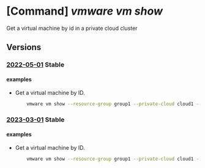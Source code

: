 # [Command] _vmware vm show_

Get a virtual machine by id in a private cloud cluster

## Versions

### [2022-05-01](/Resources/mgmt-plane/L3N1YnNjcmlwdGlvbnMve30vcmVzb3VyY2Vncm91cHMve30vcHJvdmlkZXJzL21pY3Jvc29mdC5hdnMvcHJpdmF0ZWNsb3Vkcy97fS9jbHVzdGVycy97fS92aXJ0dWFsbWFjaGluZXMve30=/2022-05-01.xml) **Stable**

<!-- mgmt-plane /subscriptions/{}/resourcegroups/{}/providers/microsoft.avs/privateclouds/{}/clusters/{}/virtualmachines/{} 2022-05-01 -->

#### examples

- Get a virtual machine by ID.
    ```bash
        vmware vm show --resource-group group1 --private-cloud cloud1 --cluster-name cluster1 --virtual-machine vm-209
    ```

### [2023-03-01](/Resources/mgmt-plane/L3N1YnNjcmlwdGlvbnMve30vcmVzb3VyY2Vncm91cHMve30vcHJvdmlkZXJzL21pY3Jvc29mdC5hdnMvcHJpdmF0ZWNsb3Vkcy97fS9jbHVzdGVycy97fS92aXJ0dWFsbWFjaGluZXMve30=/2023-03-01.xml) **Stable**

<!-- mgmt-plane /subscriptions/{}/resourcegroups/{}/providers/microsoft.avs/privateclouds/{}/clusters/{}/virtualmachines/{} 2023-03-01 -->

#### examples

- Get a virtual machine by ID.
    ```bash
        vmware vm show --resource-group group1 --private-cloud cloud1 --cluster-name cluster1 --virtual-machine vm-209
    ```
